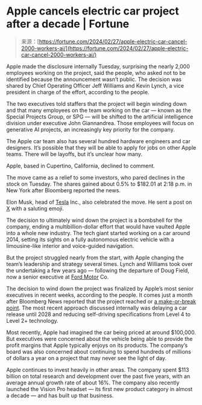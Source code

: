 <!--yml
category: 未分类
date: 2024-05-29 13:24:42
-->

# Apple cancels electric car project after a decade | Fortune

> 来源：[https://fortune.com/2024/02/27/apple-electric-car-cancel-2000-workers-ai/](https://fortune.com/2024/02/27/apple-electric-car-cancel-2000-workers-ai/)

Apple made the disclosure internally Tuesday, surprising the nearly 2,000 employees working on the project, said the people, who asked not to be identified because the announcement wasn’t public. The decision was shared by Chief Operating Officer Jeff Williams and Kevin Lynch, a vice president in charge of the effort, according to the people. 

The two executives told staffers that the project will begin winding down and that many employees on the team working on the car — known as the Special Projects Group, or SPG — will be shifted to the artificial intelligence division under executive John Giannandrea. Those employees will focus on generative AI projects, an increasingly key priority for the company. 

The Apple car team also has several hundred hardware engineers and car designers. It’s possible that they will be able to apply for jobs on other Apple teams. There will be layoffs, but it’s unclear how many.

Apple, based in Cupertino, California, declined to comment.

The move came as a relief to some investors, who pared declines in the stock on Tuesday. The shares gained about 0.5% to $182.01 at 2:18 p.m. in New York after Bloomberg reported the news.

Elon Musk, head of [Tesla](https://fortune.com/company/tesla/) Inc., also celebrated the move. He sent a post on [X](https://fortune.com/company/twitter/) with a saluting emoji.

The decision to ultimately wind down the project is a bombshell for the company, ending a multibillion-dollar effort that would have vaulted Apple into a whole new industry. The tech giant started working on a car around 2014, setting its sights on a fully autonomous electric vehicle with a limousine-like interior and voice-guided navigation. 

But the project struggled nearly from the start, with Apple changing the team’s leadership and strategy several times. Lynch and Williams took over the undertaking a few years ago — following the departure of Doug Field, now a senior executive at [Ford Motor](https://fortune.com/company/ford-motor/) Co. 

The decision to wind down the project was finalized by Apple’s most senior executives in recent weeks, according to the people. It comes just a month after Bloomberg News reported that the project reached or [a make-or-break point](https://www.bloomberg.com/news/articles/2024-01-23/apple-car-ev-set-to-debut-in-2028-with-limited-autonomous-driving). The most recent approach discussed internally was delaying a car release until 2028 and reducing self-driving specifications from Level 4 to Level 2+ technology.

Most recently, Apple had imagined the car being priced at around $100,000\. But executives were concerned about the vehicle being able to provide the profit margins that Apple typically enjoys on its products. The company’s board was also concerned about continuing to spend hundreds of millions of dollars a year on a project that may never see the light of day.

Apple continues to invest heavily in other areas. The company spent $113 billion on total research and development over the past five years, with an average annual growth rate of about 16%. The company also recently launched the Vision Pro headset — its first new product category in almost a decade — and has built up that business.
